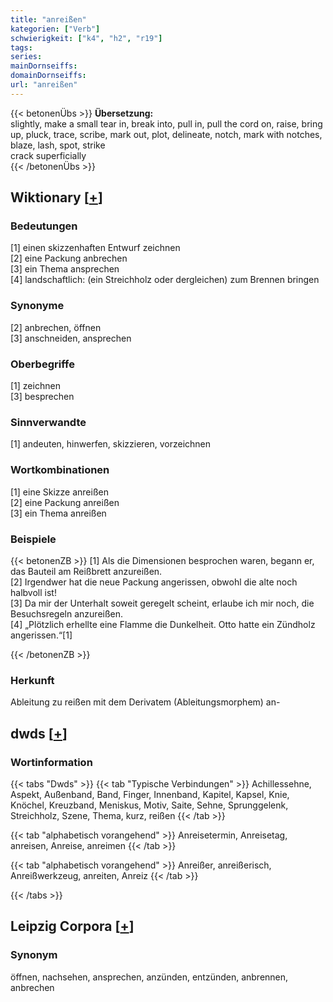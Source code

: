 ```yaml
---
title: "anreißen"
kategorien: ["Verb"]
schwierigkeit: ["k4", "h2", "r19"]
tags:
series:
mainDornseiffs:
domainDornseiffs:
url: "anreißen"
---
```


{{< betonenÜbs >}}
**Übersetzung:**  
slightly, make a small tear in, break into, pull in, pull the cord on, raise, bring up, pluck, trace, scribe, mark  out, plot, delineate, notch, mark with notches, blaze, lash, spot, strike  
crack superficially  
{{< /betonenÜbs >}}

## Wiktionary [[+](https://de.wiktionary.org/wiki/anreißen)]

### Bedeutungen
[1] einen skizzenhaften Entwurf zeichnen  
[2] eine Packung anbrechen  
[3] ein Thema ansprechen  
[4] landschaftlich: (ein Streichholz oder dergleichen) zum Brennen bringen  

### Synonyme
[2] anbrechen, öffnen  
[3] anschneiden, ansprechen  

### Oberbegriffe
[1] zeichnen  
[3] besprechen  

### Sinnverwandte
[1] andeuten, hinwerfen, skizzieren, vorzeichnen  

### Wortkombinationen
[1] eine Skizze anreißen  
[2] eine Packung anreißen  
[3] ein Thema anreißen  

### Beispiele
{{< betonenZB >}}
[1] Als die Dimensionen besprochen waren, begann er, das Bauteil am Reißbrett anzureißen.  
[2] Irgendwer hat die neue Packung angerissen, obwohl die alte noch halbvoll ist!  
[3] Da mir der Unterhalt soweit geregelt scheint, erlaube ich mir noch, die Besuchsregeln anzureißen.  
[4] „Plötzlich erhellte eine Flamme die Dunkelheit. Otto hatte ein Zündholz angerissen.“[1]  

{{< /betonenZB >}}
### Herkunft
Ableitung zu reißen mit dem Derivatem (Ableitungsmorphem) an-  



## dwds [[+](https://www.dwds.de/wb/anreißen)]

### Wortinformation
{{< tabs "Dwds" >}}
{{< tab "Typische Verbindungen" >}}
Achillessehne, Aspekt, Außenband, Band, Finger, Innenband, Kapitel, Kapsel, Knie, Knöchel, Kreuzband, Meniskus, Motiv, Saite, Sehne, Sprunggelenk, Streichholz, Szene, Thema, kurz, reißen
{{< /tab >}}

{{< tab "alphabetisch vorangehend" >}}
Anreisetermin, Anreisetag, anreisen, Anreise, anreimen
{{< /tab >}}

{{< tab "alphabetisch vorangehend" >}}
Anreißer, anreißerisch, Anreißwerkzeug, anreiten, Anreiz
{{< /tab >}}

{{< /tabs >}}

## Leipzig Corpora [[+](https://corpora.uni-leipzig.de/en/res?word=anreißen&corpusId=deu_newscrawl-public_2018)]


### Synonym
öffnen, nachsehen, ansprechen, anzünden, entzünden, anbrennen, anbrechen

